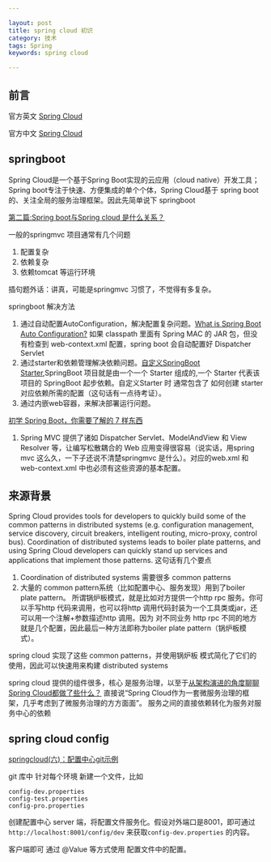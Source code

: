 ```yaml
---

layout: post
title: spring cloud 初识
category: 技术
tags: Spring
keywords: spring cloud

---
```


## 前言

官方英文 [Spring Cloud](http://cloud.spring.io/spring-cloud-static/Dalston.SR2/#_spring_cloud_config)

官方中文 [Spring Cloud](https://springcloud.cc/spring-cloud-dalston.html)

## springboot 

Spring Cloud是一个基于Spring Boot实现的云应用（cloud native）开发工具；Spring boot专注于快速、方便集成的单个个体，Spring Cloud基于 spring boot的、关注全局的服务治理框架。因此先简单说下 springboot

[第二篇:Spring boot与Spring cloud 是什么关系？](https://zhuanlan.zhihu.com/p/30211072)

一般的springmvc 项目通常有几个问题

1. 配置复杂
2. 依赖复杂
3. 依赖tomcat 等运行环境

插句题外话：讲真，可能是springmvc 习惯了，不觉得有多复杂。

springboot 解决方法

1. 通过自动配置AutoConfiguration，解决配置复杂问题。[What is Spring Boot Auto Configuration?](http://www.springboottutorial.com/spring-boot-auto-configuration) 如果 classpath 里面有 Spring MAC 的 JAR 包，但没有检查到 web-context.xml 配置，spring boot 会自动配置好 Dispatcher Servlet 
2. 通过starter和依赖管理解决依赖问题。[自定义SpringBoot Starter](http://objcoding.com/2018/02/02/Costom-SpringBoot-Starter/),SpringBoot 项目就是由一个一个 Starter 组成的,一个 Starter 代表该项目的 SpringBoot 起步依赖。自定义Starter 时 通常包含了 如何创建 starter 对应依赖所需的配置（这句话有一点待考证）。
3. 通过内嵌web容器，来解决部署运行问题。


[初学 Spring Boot，你需要了解的 7 样东西](https://juejin.im/post/5a50b189518825732334f713)

1. Spring MVC 提供了诸如 Dispatcher Servlet、ModelAndView 和 View Resolver 等，让编写松散耦合的 Web 应用变得很容易（说实话，用spring mvc 这么久，一下子还说不清楚springmvc 是什么）。对应的web.xml 和 web-context.xml 中也必须有这些资源的基本配置。


## 来源背景

Spring Cloud provides tools for developers to quickly build some of the common patterns in distributed systems (e.g. configuration management, service discovery, circuit breakers, intelligent routing, micro-proxy, control bus). Coordination of distributed systems leads to boiler plate patterns, and using Spring Cloud developers can quickly stand up services and applications that implement those patterns. 这句话有几个要点

1. Coordination of distributed systems 需要很多 common patterns
2. 大量的 common pattern系统（比如配置中心、服务发现）用到了boiler plate pattern。 所谓锅炉板模式，就是比如对方提供一个http rpc 服务。你可以手写http 代码来调用，也可以将http 调用代码封装为一个工具类或jar，还可以用一个注解+参数描述http 调用。因为 对不同业务 http rpc 不同的地方就是几个配置，因此最后一种方法即称为boiler plate pattern（锅炉板模式）。

spring cloud 实现了这些 common patterns，并使用锅炉板 模式简化了它们的使用，因此可以快速用来构建 distributed systems

spring cloud 提供的组件很多，核心 是服务治理，以至于[从架构演进的角度聊聊Spring Cloud都做了些什么？](http://www.ityouknow.com/springcloud/2017/11/02/framework-and-springcloud.html) 直接说“Spring Cloud作为一套微服务治理的框架，几乎考虑到了微服务治理的方方面面”。 服务之间的直接依赖转化为服务对服务中心的依赖

## spring cloud config

[springcloud(六)：配置中心git示例](http://www.ityouknow.com/springcloud/2017/05/22/springcloud-config-git.html)

git 库中 针对每个环境 新建一个文件，比如

	config-dev.properties
	config-test.properties
	config-pro.properties
	
创建配置中心 server 端，将配置文件服务化。假设对外端口是8001，即可通过`http://localhost:8001/config/dev` 来获取`config-dev.properties` 的内容。

客户端即可 通过 @Value 等方式使用 配置文件中的配置。